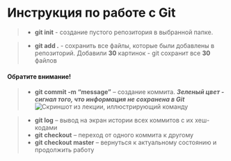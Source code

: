 # Инструкция по работе с Git

> * **git init** - создание пустого репозитория в выбранной папке.

> * **git add .** - сохранить все файлы, которые были добавлены в репозиторий. Добавили **30** картинок - git сохранит все **30** файлов 

#### Обратите внимание!
> * **git commit -m “message”** – создание коммита.
***Зеленый цвет - сигнал того, что информация не сохранена в Git*** 
![Скриншот из лекции, иллюстрирующий команду](D:\git_sem1\screen1.jpg)

>* **git log** – вывод на экран истории всех коммитов с их хеш-кодами
>* **git checkout** – переход от одного коммита к другому
>* **git checkout master** – вернуться к актуальному состоянию и продолжить работу
